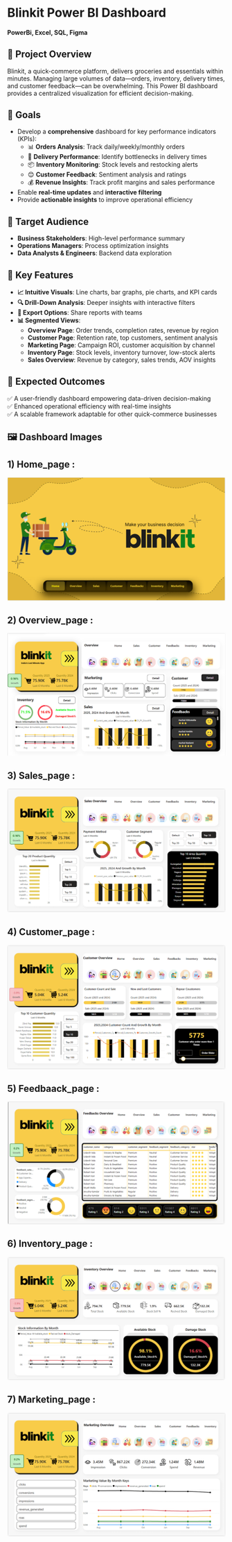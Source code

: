 # Blinkit Power BI Dashboard
#### PowerBi, Excel, SQL, Figma

## 📌 Project Overview
Blinkit, a quick-commerce platform, delivers groceries and essentials within minutes. Managing large volumes of data—orders, inventory, delivery times, and customer feedback—can be overwhelming. This Power BI dashboard provides a centralized visualization for efficient decision-making.

## 🎯 Goals
- Develop a **comprehensive** dashboard for key performance indicators (KPIs):
  - 📊 **Orders Analysis**: Track daily/weekly/monthly orders
  - 🚚 **Delivery Performance**: Identify bottlenecks in delivery times
  - 📦 **Inventory Monitoring**: Stock levels and restocking alerts
  - 😊 **Customer Feedback**: Sentiment analysis and ratings
  - 💰 **Revenue Insights**: Track profit margins and sales performance
- Enable **real-time updates** and **interactive filtering**
- Provide **actionable insights** to improve operational efficiency

## 👥 Target Audience
- **Business Stakeholders**: High-level performance summary
- **Operations Managers**: Process optimization insights
- **Data Analysts & Engineers**: Backend data exploration

## 🚀 Key Features
- **📈 Intuitive Visuals**: Line charts, bar graphs, pie charts, and KPI cards
- **🔍 Drill-Down Analysis**: Deeper insights with interactive filters
- **📂 Export Options**: Share reports with teams
- **📊 Segmented Views**:
  - **Overview Page**: Order trends, completion rates, revenue by region
  - **Customer Page**: Retention rate, top customers, sentiment analysis
  - **Marketing Page**: Campaign ROI, customer acquisition by channel
  - **Inventory Page**: Stock levels, inventory turnover, low-stock alerts
  - **Sales Overview**: Revenue by category, sales trends, AOV insights

## 📌 Expected Outcomes
✅ A user-friendly dashboard empowering data-driven decision-making  
✅ Enhanced operational efficiency with real-time insights  
✅ A scalable framework adaptable for other quick-commerce businesses  

## 🖼️ Dashboard Images

## 1) Home_page :


![Demo Image](https://github.com/smit012/Blinkit-Dashboard/blob/main/Dashboard_Image/Home.png)

## 2) Overview_page :


![Demo Image](https://github.com/smit012/Blinkit-Dashboard/blob/main/Dashboard_Image/Overview.png)

## 3) Sales_page :


![Demo Image](https://github.com/smit012/Blinkit-Dashboard/blob/main/Dashboard_Image/Sales.png)

## 4) Customer_page :


![Demo Image](https://github.com/smit012/Blinkit-Dashboard/blob/main/Dashboard_Image/Cutomer.png)

## 5) Feedbaack_page :


![Demo Image](https://github.com/smit012/Blinkit-Dashboard/blob/main/Dashboard_Image/Feedback.png)

## 6) Inventory_page :


![Demo Image](https://github.com/smit012/Blinkit-Dashboard/blob/main/Dashboard_Image/Inventory.png)

## 7) Marketing_page :


![Demo Image](https://github.com/smit012/Blinkit-Dashboard/blob/main/Dashboard_Image/Marketing.png)




